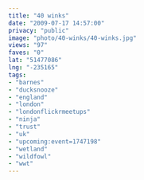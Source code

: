 ```yaml
---
title: "40 winks"
date: "2009-07-17 14:57:00"
privacy: "public"
image: "photo/40-winks/40-winks.jpg"
views: "97"
faves: "0"
lat: "51477086"
lng: "-235165"
tags:
- "barnes"
- "ducksnooze"
- "england"
- "london"
- "londonflickrmeetups"
- "ninja"
- "trust"
- "uk"
- "upcoming:event=1747198"
- "wetland"
- "wildfowl"
- "wwt"
---
```

<a href="/photos/2009/07/17/40-winks" rel="nofollow"></a>
